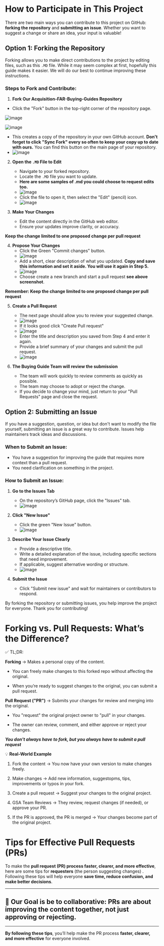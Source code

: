 # How to Participate in This Project

There are two main ways you can contribute to this project on GitHub: **forking the repository** and **submitting an issue**. Whether you want to suggest a change or share an idea, your input is valuable!

## Option 1: Forking the Repository

Forking allows you to make direct contributions to the project by editing files, such as this `.MD` file. While it may seem complex at first, hopefully this guide makes it easier. We will do our best to continue improving these instructions.

### Steps to Fork and Contribute:
1. **Fork Our Acquisition-FAR-Buying-Guides Repository**
- Click the "Fork" button in the top-right corner of the repository page.
  
![image](https://github.com/user-attachments/assets/5c00147e-ce66-4e4f-bcba-7ced773046a4)
     
![image](https://github.com/user-attachments/assets/ba90af51-5e53-44b0-8cf0-437fb13fb8bc)
   - This creates a copy of the repository in your own GitHub account. **Don't forget to click "Sync Fork"  every so often to keep your copy up to date with ours.** You can find this button on the main page of your repository.
   - ![image](https://github.com/user-attachments/assets/17bddb88-b23b-4882-8c8b-1e7f71260999)


2. **Open the `.MD` File to Edit**
   - Navigate to your forked repository.
   - Locate the `.MD` file you want to update.
   - **Here are some samples of .md you could choose to request edits too.**
   - ![image](https://github.com/user-attachments/assets/4dc8b9f4-3282-4397-be56-f49bd3f240f8)
   - Click the file to open it, then select the "Edit" (pencil) icon.
   - ![image](https://github.com/user-attachments/assets/f3a01e2b-2c63-42b1-a839-bf3bacac2815)

3. **Make Your Changes**
   - Edit the content directly in the GitHub web editor.
   - Ensure your updates improve clarity, or accuracy.

**Keep the change limited to one proposed change per pull request**

4. **Propose Your Changes**
   - Click the Green "Commit changes" button.
   - ![image](https://github.com/user-attachments/assets/f9cfd294-b37d-4832-9435-ae73703020e5)
   - Add a short, clear description of what you updated. **Copy and save this information and set it aside. You will use it again in Step 5.**
   - ![image](https://github.com/user-attachments/assets/7fd1edf6-7ce4-492b-bea4-a9b551e9fc5e)
   - Choose create a new branch and start a pull request **see above screenshot**.

**Remember: Keep the change limited to one proposed change per pull request**

5. **Create a Pull Request**
   - The next page should allow you to review your suggested change.
   - ![image](https://github.com/user-attachments/assets/a70106a9-94b1-4c86-8a46-8ba1ccf28ad3)
   - If it looks good click "Create Pull request"
   - ![image](https://github.com/user-attachments/assets/da05e752-b800-43e6-b637-c94afdecd67a)
   - Enter the title and description you saved from Step 4 and enter it again.
   - Provide a brief summary of your changes and submit the pull request.
   - ![image](https://github.com/user-attachments/assets/537ab7f1-5ffe-4b92-a0ff-cd942c25b9cf)
  
6. **The Buying Guide Team will review the submission**
   - The team will work quickly to review comments as quickly as possible.
   - The team may choose to adopt or reject the change.
   - If you decide to change your mind, just return to your "Pull Requests" page and close the request.

## Option 2: Submitting an Issue

If you have a suggestion, question, or idea but don't want to modify the file yourself, submitting an issue is a great way to contribute. Issues help maintainers track ideas and discussions.

### When to Submit an Issue:
- You have a suggestion for improving the guide that requires more context than a pull request.
- You need clarification on something in the project.

### How to Submit an Issue:
1. **Go to the Issues Tab**
   - On the repository’s GitHub page, click the "Issues" tab.
   - ![image](https://github.com/user-attachments/assets/99948fd4-afd0-40de-b223-a73e44dd1fc7)

2. **Click "New Issue"**
   - Click the green "New Issue" button.
   - ![image](https://github.com/user-attachments/assets/f5220f88-ee7e-499f-abb5-51e930156458)

3. **Describe Your Issue Clearly**
   - Provide a descriptive title.
   - Write a detailed explanation of the issue, including specific sections that need improvement.
   - If applicable, suggest alternative wording or structure.
   - ![image](https://github.com/user-attachments/assets/532238ce-6bfa-4638-9acb-a4c71303cb92)

4. **Submit the Issue**
   - Click "Submit new issue" and wait for maintainers or contributors to respond.

By forking the repository or submitting issues, you help improve the project for everyone. Thank you for contributing!





# Forking vs. Pull Requests: What’s the Difference?

✅ TL;DR:

**Forking** → Makes a personal copy of the content.
- You can freely make changes to this forked repo without affecting the original.

- When you’re ready to suggest changes to the original, you can submit a pull request.

**Pull Request ("PR")** → Submits your changes for review and merging into the original.
- You "request" the original project owner to "pull" in your changes.

- The owner can review, comment, and either approve or reject your changes.


**_You don't always have to fork, but you always have to submit a pull request_**

💡 **Real-World Example**

1. Fork the content → You now have your own version to make changes freely.

2. Make changes → Add new information, suggestopms, tips, improvements or typos in your fork.

3. Create a pull request → Suggest your changes to the original project.

4. GSA Team Reviews → They review, request changes (if needed), or approve your PR.

5. If the PR is approved, the PR is merged → Your changes become part of the original project.


# **Tips for Effective Pull Requests (PRs)**

To make the **pull request (PR) process faster, clearer, and more effective**, here are some tips for **requesters** (the person suggesting changes) . Following these tips will help everyone **save time, reduce confusion, and make better decisions**.

---



## 🌟 **Our Goal is be to collaborative**: PRs are about **improving the content together**, not just approving or rejecting.  

---

**By following these tips**, you’ll help make the PR process **faster, clearer, and more effective** for everyone involved. 
